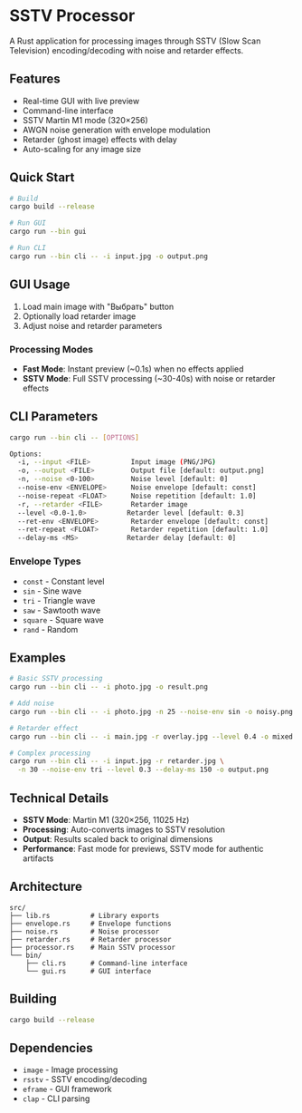 # SSTV Processor

A Rust application for processing images through SSTV (Slow Scan Television) encoding/decoding with noise and retarder effects.

## Features

- Real-time GUI with live preview
- Command-line interface
- SSTV Martin M1 mode (320×256)
- AWGN noise generation with envelope modulation
- Retarder (ghost image) effects with delay
- Auto-scaling for any image size

## Quick Start

```bash
# Build
cargo build --release

# Run GUI
cargo run --bin gui

# Run CLI
cargo run --bin cli -- -i input.jpg -o output.png
```

## GUI Usage

1. Load main image with "Выбрать" button
2. Optionally load retarder image
3. Adjust noise and retarder parameters

### Processing Modes

- **Fast Mode**: Instant preview (~0.1s) when no effects applied
- **SSTV Mode**: Full SSTV processing (~30-40s) with noise or retarder effects

## CLI Parameters

```bash
cargo run --bin cli -- [OPTIONS]

Options:
  -i, --input <FILE>          Input image (PNG/JPG)
  -o, --output <FILE>         Output file [default: output.png]
  -n, --noise <0-100>         Noise level [default: 0]
  --noise-env <ENVELOPE>      Noise envelope [default: const]
  --noise-repeat <FLOAT>      Noise repetition [default: 1.0]
  -r, --retarder <FILE>       Retarder image
  --level <0.0-1.0>          Retarder level [default: 0.3]
  --ret-env <ENVELOPE>        Retarder envelope [default: const]
  --ret-repeat <FLOAT>        Retarder repetition [default: 1.0]
  --delay-ms <MS>            Retarder delay [default: 0]
```

### Envelope Types
- `const` - Constant level
- `sin` - Sine wave
- `tri` - Triangle wave
- `saw` - Sawtooth wave
- `square` - Square wave
- `rand` - Random

## Examples

```bash
# Basic SSTV processing
cargo run --bin cli -- -i photo.jpg -o result.png

# Add noise
cargo run --bin cli -- -i photo.jpg -n 25 --noise-env sin -o noisy.png

# Retarder effect
cargo run --bin cli -- -i main.jpg -r overlay.jpg --level 0.4 -o mixed.png

# Complex processing
cargo run --bin cli -- -i input.jpg -r retarder.jpg \
  -n 30 --noise-env tri --level 0.3 --delay-ms 150 -o output.png
```

## Technical Details

- **SSTV Mode**: Martin M1 (320×256, 11025 Hz)
- **Processing**: Auto-converts images to SSTV resolution
- **Output**: Results scaled back to original dimensions
- **Performance**: Fast mode for previews, SSTV mode for authentic artifacts

## Architecture

```
src/
├── lib.rs          # Library exports
├── envelope.rs     # Envelope functions
├── noise.rs        # Noise processor
├── retarder.rs     # Retarder processor
├── processor.rs    # Main SSTV processor
└── bin/
    ├── cli.rs      # Command-line interface
    └── gui.rs      # GUI interface
```

## Building

```bash
cargo build --release
```

## Dependencies

- `image` - Image processing
- `rsstv` - SSTV encoding/decoding
- `eframe` - GUI framework
- `clap` - CLI parsing
